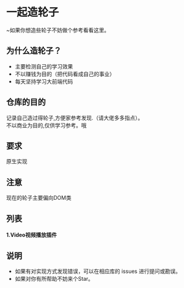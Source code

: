 # 一起造轮子
~如果你想造些轮子不妨做个参考看看这里。
<br/>
## 为什么造轮子？
* 主要检测自己的学习效果
* 不以赚钱为目的（把代码看成自己的事业）
* 每天坚持学习大前端代码
## 仓库的目的
记录自己造过得轮子,方便家参考发现.（请大佬多多指点）。
<br/>
不以商业为目的,仅供学习参考。哦
<br/>
## 要求
原生实现
<br/>
## 注意
现在的轮子主要偏向DOM类
<br/>
## 列表
#### 1.Video视频播放插件
## 说明
* 如果有对实现方式发现错误，可以在相应库的 issues 进行提问或勘误。
* 如果对你有所帮助不妨来个Star。
